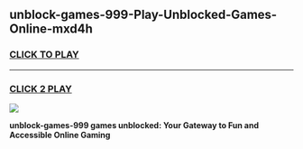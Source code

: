 
## unblock-games-999-Play-Unblocked-Games-Online-mxd4h
<h3>
<a href="https://premium76.site?title=unblock-games-999&ref=24A">CLICK TO PLAY</a></h3>
<hr>

<h3>
<a href="https://premium76.site?title=unblock-games-999&ref=24A">CLICK 2 PLAY</a>
  
</h3>

<a href="https://premium76.site?title=unblock-games-999&ref=24A"><img src="https://clearcache.store/games.png"></a>


**unblock-games-999 games unblocked: Your Gateway to Fun and Accessible Online Gaming**
